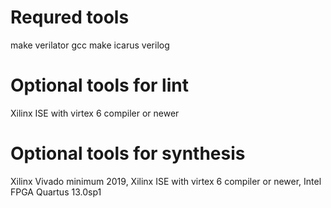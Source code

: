 # Requred tools
make
verilator
    gcc
make
icarus verilog

# Optional tools for lint
Xilinx ISE with virtex 6 compiler or newer

# Optional tools for synthesis
Xilinx Vivado minimum 2019, Xilinx ISE with virtex 6 compiler or newer, Intel FPGA Quartus 13.0sp1
